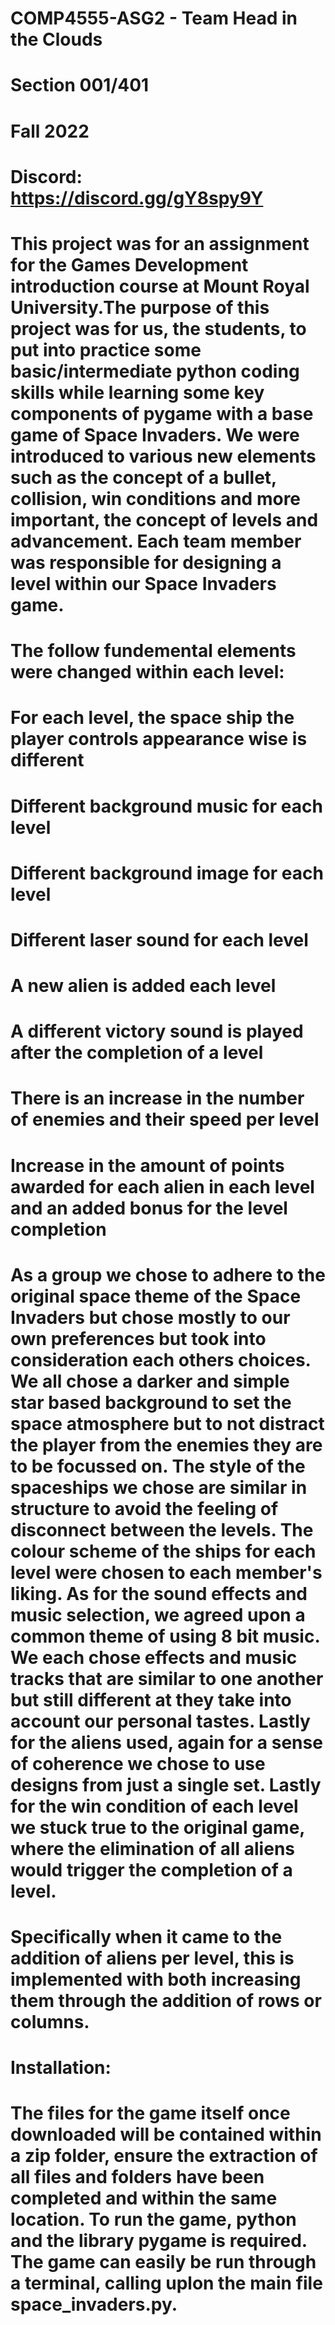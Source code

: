 # COMP4555-ASG2 - Team Head in the Clouds

# Section 001/401

# Fall 2022

# Discord: https://discord.gg/gY8spy9Y

# This project was for an assignment for the Games Development introduction course at Mount Royal University.The purpose of this project was for us, the students, to put into practice some basic/intermediate python coding skills while learning some key components of pygame with a base game of Space Invaders. We were introduced to various new elements such as the concept of a bullet, collision, win conditions and more important, the concept of levels and advancement. Each team member was responsible for designing a level within our Space Invaders game. 

# The follow fundemental elements were changed within each level:
# For each level, the space ship the player controls appearance wise is different
# Different background music for each level
# Different background image for each level
# Different laser sound for each level
# A new alien is added each level
# A different victory sound is played after the completion of a level
# There is an increase in the number of enemies and their speed per level
# Increase in the amount of points awarded for each alien in each level and an added bonus for the level completion 


# As a group we chose to adhere to the original space theme of the Space Invaders but chose mostly to our own preferences but took into consideration each others choices. We all chose a darker and simple star based background to set the space atmosphere but to not distract the player from the enemies they are to be focussed on. The style of the spaceships we chose are similar in structure to avoid the feeling of disconnect between the levels. The colour scheme of the ships for each level were chosen to each member's liking. As for the sound effects and music selection, we agreed upon a common theme of using 8 bit music. We each chose effects and music tracks that are similar to one another but still different at they take into account our personal tastes. Lastly for the aliens used, again for a sense of coherence we chose to use designs from just a single set. Lastly for the win condition of each level we stuck true to the original game, where the elimination of all aliens would trigger the completion of a level.

# Specifically when it came to the addition of aliens per level, this is implemented with both increasing them through the addition of rows or columns.

# Installation:
# The files for the game itself once downloaded will be contained within a zip folder, ensure the extraction of all files and folders have been completed and within the same location. To run the game, python and the library pygame is required. The game can easily be run through a terminal, calling uplon the main file space_invaders.py. 
